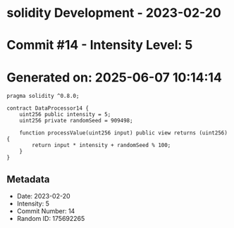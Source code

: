 ﻿# solidity Development - 2023-02-20
# Commit #14 - Intensity Level: 5
# Generated on: 2025-06-07 10:14:14
```solidity
pragma solidity ^0.8.0;

contract DataProcessor14 {
    uint256 public intensity = 5;
    uint256 private randomSeed = 909498;

    function processValue(uint256 input) public view returns (uint256) {
        return input * intensity + randomSeed % 100;
    }
}
```
## Metadata
- Date: 2023-02-20
- Intensity: 5
- Commit Number: 14
- Random ID: 175692265
